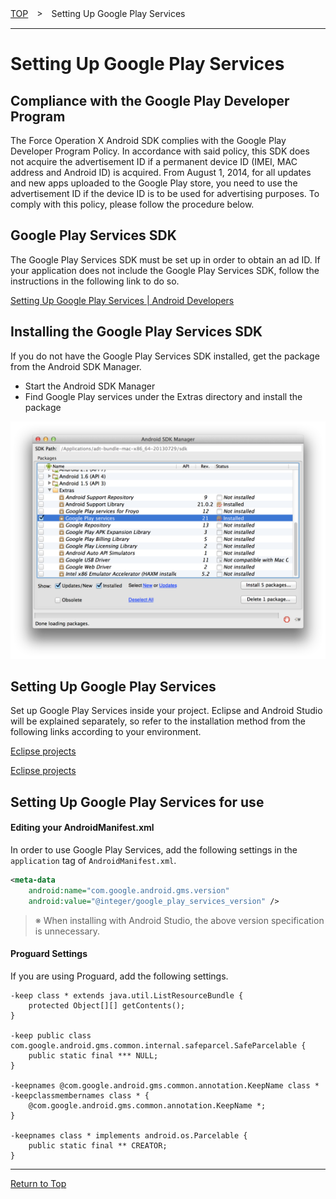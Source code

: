 [TOP](../../README.md)　>　Setting Up Google Play Services

---

# Setting Up Google Play Services

## Compliance with the Google Play Developer Program

 The Force Operation X Android SDK complies with the Google Play Developer Program Policy. In accordance with said policy, this SDK does not acquire the advertisement ID if a permanent device ID (IMEI, MAC address and Android ID) is acquired. From August 1, 2014, for all updates and new apps uploaded to the Google Play store, you need to use the advertisement ID if the device ID is to be used for advertising purposes. To comply with this policy, please follow the procedure below.


## Google Play Services SDK

The Google Play Services SDK must be set up in order to obtain an ad ID.
If your application does not include the Google Play Services SDK, follow the instructions in the following link to do so.

[Setting Up Google Play Services | Android Developers](https://developer.android.com/google/play-services/setup.html)



## Installing the Google Play Services SDK

If you do not have the Google Play Services SDK installed, get the package from the Android SDK Manager.

* Start the Android SDK Manager
* Find Google Play services under the Extras directory and install the package

![googlePlayServices01](./img01.png)

## Setting Up Google Play Services

Set up Google Play Services inside your project.
Eclipse and Android Studio will be explained separately, so refer to the installation method from the following links according to your environment.

[Eclipse projects](./eclipse/README.md)

[Eclipse projects](./android_studio/README.md)



## Setting Up Google Play Services for use

#### Editing your AndroidManifest.xml

In order to use Google Play Services, add the following settings in the `application` tag of `AndroidManifest.xml`.

```xml
<meta-data
    android:name="com.google.android.gms.version"
    android:value="@integer/google_play_services_version" />
```

> ※ When installing with Android Studio, the above version specification is unnecessary.

#### Proguard Settings

If you are using Proguard, add the following settings.

```
-keep class * extends java.util.ListResourceBundle {
    protected Object[][] getContents();
}

-keep public class com.google.android.gms.common.internal.safeparcel.SafeParcelable {
    public static final *** NULL;
}

-keepnames @com.google.android.gms.common.annotation.KeepName class *
-keepclassmembernames class * {
    @com.google.android.gms.common.annotation.KeepName *;
}

-keepnames class * implements android.os.Parcelable {
    public static final ** CREATOR;
}
```

---
[Return to Top](../../README.md)
